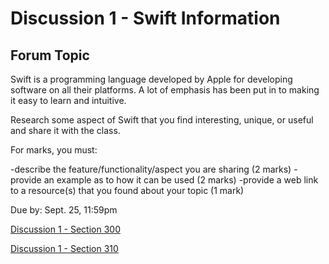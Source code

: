 # Discussion 1 - Swift Information

## Forum Topic

Swift is a programming language developed by Apple for developing software on all their platforms. A lot of emphasis has been put in to making it easy to learn and intuitive.

Research some aspect of Swift that you find interesting, unique, or useful and share it with the class.

For marks, you must:

-describe the feature/functionality/aspect you are sharing (2 marks)
-provide an example as to how it can be used (2 marks)
-provide a web link to a resource(s) that you found about your topic (1 mark)

Due by: Sept. 25, 11:59pm

[Discussion 1 - Section 300](https://brightspace.algonquincollege.com/d2l/home/282607)

[Discussion 1 - Section 310](https://brightspace.algonquincollege.com/d2l/home/282608)
